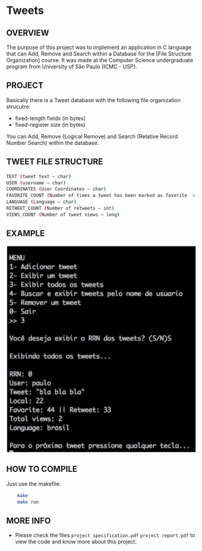 # Tweets

OVERVIEW
--------------------------------------------------
The purpose of this project was to implement an application in C language that can Add, Remove and Search within a Database for the [File Structure Organization] course. It was made at the Computer Science undergraduate program from University of São Paulo (ICMC - USP).

PROJECT
--------------------------------------------------
Basically there is a Tweet database with the following file organization strucutre:
* fixed-length fields (in bytes)
* fixed-register size (in bytes)

You can Add, Remove (Logical Remove) and Search (Relative Record Number Search) within the database.


TWEET FILE  STRUCTURE
--------------------------------------------------
```bash
TEXT (tweet text – char)
USER (username – char)
COORDINATES (User Coordinates – char)
FAVORITE_COUNT (Number of times a tweet has been marked as favorite  –  int)
LANGUAGE (Language – char)
RETWEET_COUNT (Number of retweets – int)
VIEWS_COUNT (Number of tweet views – long)
```

EXAMPLE
--------------------------------------------------
![Screenshot 1](img/img1.png)

HOW TO COMPILE
--------------------------------------------------
Just use the makefile:

```bash
	make
	make run
```

MORE INFO
--------------------------------------------------
* Please check the files `project specification.pdf` `project report.pdf` to view the code and know more about this project.

